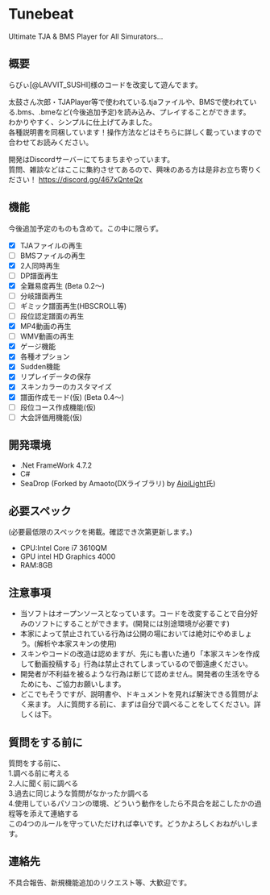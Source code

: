 # Tunebeat
Ultimate TJA & BMS Player for All Simurators...
## 概要
らびぃ[@LAVVIT_SUSHI]様のコードを改変して遊んでます。

太鼓さん次郎・TJAPlayer等で使われている.tjaファイルや、BMSで使われている.bms、.bmeなど(今後追加予定)を読み込み、プレイすることができます。  
わかりやすく、シンプルに仕上げてみました。  
各種説明書を同梱しています！操作方法などはそちらに詳しく載っていますので合わせてお読みください。

開発はDiscordサーバーにてちまちまやっています。  
質問、雑談などはここに集約させてあるので、興味のある方は是非お立ち寄りください！
https://discord.gg/467xQnteQx

## 機能
今後追加予定のものも含めて。この中に限らず。
- [x] TJAファイルの再生
- [ ] BMSファイルの再生
- [x] 2人同時再生
- [ ] DP譜面再生
- [x] 全難易度再生 (Beta 0.2～)
- [ ] 分岐譜面再生
- [ ] ギミック譜面再生(HBSCROLL等)
- [ ] 段位認定譜面の再生
- [x] MP4動画の再生
- [ ] WMV動画の再生
- [x] ゲージ機能
- [x] 各種オプション
- [x] Sudden機能
- [x] リプレイデータの保存
- [x] スキンカラーのカスタマイズ
- [x] 譜面作成モード(仮) (Beta 0.4～)
- [ ] 段位コース作成機能(仮)
- [ ] 大会評価用機能(仮)

## 開発環境
- .Net FrameWork 4.7.2
- C#
- SeaDrop (Forked by Amaoto(DXライブラリ) by [AioiLight](https://github.com/AioiLight)氏)

## 必要スペック
(必要最低限のスペックを掲載。確認でき次第更新します。)
- CPU:Intel Core i7 3610QM
- GPU intel HD Graphics 4000
- RAM:8GB

## 注意事項
- 当ソフトはオープンソースとなっています。コードを改変することで自分好みのソフトにすることができます。(開発には別途環境が必要です)
- 本家によって禁止されている行為は公開の場においては絶対にやめましょう。(解析や本家スキンの使用)
- スキンやコードの改造は認めますが、先にも書いた通り「本家スキンを作成して動画投稿する」行為は禁止されてしまっているので御遠慮ください。
- 開発者が不利益を被るような行為は断じて認めません。開発者の生活を守るためにも、ご協力お願いします。
- どこでもそうですが、説明書や、ドキュメントを見れば解決できる質問がよく来ます。  人に質問する前に、まずは自分で調べることをしてください。詳しくは下。


## 質問をする前に
質問をする前に、  
1.調べる前に考える  
2.人に聞く前に調べる  
3.過去に同じような質問がなかったか調べる  
4.使用しているパソコンの環境、どういう動作をしたら不具合を起こしたかの過程等を添えて連絡する  
この4つのルールを守っていただければ幸いです。どうかよろしくおねがいします。


## 連絡先
不具合報告、新規機能追加のリクエスト等、大歓迎です。  


